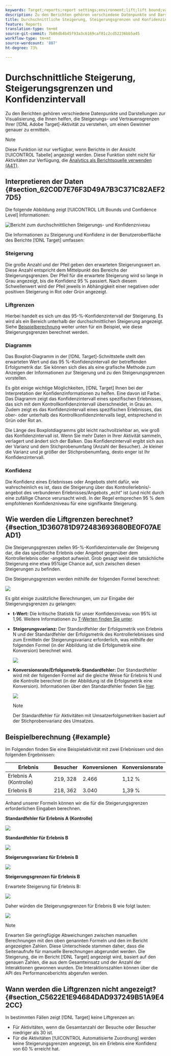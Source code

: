 ```yaml
---
keywords: Target;reports;report settings;environment;lift;lift bound;variance;confidence;control
description: Zu den Berichten gehören verschiedene Datenpunkte und Darstellungen zur Visualisierung, mit deren Hilfe Sie die mit Ihrer Adobe Target-Aktivität verbundenen Steigerungs- und Konfidenzniveaus verstehen können, um einen Gewinner genauer zu ermitteln.
title: Durchschnittliche Steigerung, Steigerungsgrenzen und Konfidenzintervall
feature: Reports
translation-type: tm+mt
source-git-commit: 7b86db4b45f93a3c6169caf81c2cd52236bb5a45
workflow-type: tm+mt
source-wordcount: '807'
ht-degree: 73%

---
```



# Durchschnittliche Steigerung, Steigerungsgrenzen und Konfidenzintervall

Zu den Berichten gehören verschiedene Datenpunkte und Darstellungen zur Visualisierung, die Ihnen helfen, die Steigerungs- und Vertrauensgrenzen Ihrer [!DNL Adobe Target]-Aktivität zu verstehen, um einen Gewinner genauer zu ermitteln.

>[!NOTE]
>
>Diese Funktion ist nur verfügbar, wenn Berichte in der Ansicht [!UICONTROL Tabelle] angezeigt werden. Diese Funktion steht nicht für Aktivitäten zur Verfügung, die [Analytics als Berichtsquelle verwenden (A4T)](/help/c-integrating-target-with-mac/a4t/a4t.md#concept_7540C8C04259434AB6EE33B09F47A1DE).

## Interpretieren der Daten {#section_62C0D7E76F3D49A7B3C371C82AEF27D5}

Die folgende Abbildung zeigt [!UICONTROL Lift Bounds und Confidence Level] Informationen:

![Bericht zum durchschnittlichen Steigerungs- und Konfidenzniveau](/help/c-reports/c-report-settings/assets/lift-screenshot-new.png)

Die Informationen zu Steigerung und Konfidenz in der Benutzeroberfläche des Berichte [!DNL Target] umfassen:

### Steigerung

Die große Anzahl und der Pfeil geben den erwarteten Steigerungswert an. Diese Anzahl entspricht dem Mittelpunkt des Bereichs der Steigerungsgrenzen. Der Pfeil für die erwartete Steigerung wird so lange in Grau angezeigt, bis die Konfidenz 95 % passiert. Nach diesem Schwellenwert wird der Pfeil jeweils in Abhängigkeit einer negativen oder positiven Steigerung in Rot oder Grün angezeigt.

### Liftgrenzen

Hierbei handelt es sich um das 95-%-Konfidenzintervall der Steigerung. Es wird als ein Bereich unterhalb der durchschnittlichen Steigerung angezeigt. Siehe [Beispielberechnung](#example) weiter unten für ein Beispiel, wie diese Steigerungsgrenzen berechnet werden.

### Diagramm

Das Boxplot-Diagramm in der [!DNL Target]-Schnittstelle stellt den erwarteten Wert und das 95 %-Konfidenzintervall der betreffenden Erfolgsmetrik dar. Sie können sich dies als eine grafische Methode zum Anzeigen der Informationen zur Steigerung und zu den Steigerungsgrenzen vorstellen.

Es gibt einige wichtige Möglichkeiten, [!DNL Target] Ihnen bei der Interpretation der Konfidenzinformationen zu helfen. Eine davon ist Farbe. Das Diagramm zeigt das Konfidenzintervall eines spezifischen Erlebnisses, das sich mit dem Kontrollkonfidenzintervall überschneidet, in Grau an. Zudem zeigt es das Konfidenzintervall eines spezifischen Erlebnisses, das ober- oder unterhalb des Kontrollkonfidenzintervalls liegt, entsprechend in Grün oder Rot an.

Die Länge des Boxplotdiagramms gibt leicht nachvollziehbar an, wie groß das Konfidenzintervall ist. Wenn Sie mehr Daten in Ihrer Aktivität sammeln, verlagert und ändert sich der Balken. Das Konfidenzintervall ergibt sich aus der Varianz und dem Stichprobenumfang (Anzahl der Besucher). Je kleiner die Varianz und je größer der Stichprobenumfang, desto enger ist Ihr Konfidenzintervall.

### Konfidenz

Die Konfidenz eines Erlebnisses oder Angebots steht dafür, wie wahrscheinlich es ist, dass die Steigerung über das Kontrollerlebnis/-angebot des verbundenen Erlebnisses/Angebots „echt“ ist (und nicht durch eine zufällige Chance verursacht wird). In der Regel entsprechen 95 % dem empfohlenen Konfidenzniveau für eine signifikante Steigerung.

## Wie werden die Liftgrenzen berechnet? {#section_1D360781D972483693680BE0F07AEAD1}

Die Steigerungsgrenzen stellen 95-%-Konfidenzintervalle der Steigerung dar, die das spezifische Erlebnis oder Angebot gegenüber dem Kontrollerlebnis oder -angebot aufweist. Grob gesagt weist die tatsächliche Steigerung eine etwa 95%ige Chance auf, sich zwischen diesen Steigerungen zu befinden.

Die Steigerungsgrenzen werden mithilfe der folgenden Formel berechnet:

![](assets/lift_diagram.png)

Es gibt einige zusätzliche Berechnungen, um zur Eingabe der Steigerungsgrenzen zu gelangen:

* **t-Wert:** Die kritische Statistik für unser Konfidenzniveau von 95% ist 1,96. Weitere Informationen zu [T-Werten finden Sie unter](https://en.wikipedia.org/wiki/T-statistic).
* **Steigerungsvarianz:** Der Standardfehler der Erfolgsmetrik von Erlebnis N und der Standardfehler der Erfolgsmetrik des Kontrollerlebnisses sind zum Ermitteln der Steigerungsvarianz erforderlich, was mithilfe der folgenden Formel (in der Abbildung ist die Erfolgsmetrik eine Konversion) berechnet wird.

   ![](assets/lift_variance.png)

* **Konversionsrate/Erfolgsmetrik-Standardfehler:** Der Standardfehler wird mit der folgenden Formel auf die gleiche Weise für Erlebnis N und die Kontrolle berechnet (in der Abbildung ist die Erfolgsmetrik eine Konversion). Informationen über den Standardfehler finden Sie [hier](https://en.wikipedia.org/wiki/Standard_error).

   ![](assets/standard_error.png)

   >[!NOTE]
   >
   >Der Standardfehler für Aktivitäten mit Umsatzerfolgsmetriken basiert auf der Stichprobenvarianz des Umsatzes.

## Beispielberechnung {#example}

Im Folgenden finden Sie eine Beispielaktivität mit zwei Erlebnissen und den folgenden Ergebnissen:

| Erlebnis | Besucher | Konversionen | Konversionsrate |
|--- |--- |--- |--- |
| Erlebnis A (Kontrolle) | 219, 328 | 2.466 | 1,12 % |
| Erlebnis B | 218, 362 | 3.040 | 1,39 % |

Anhand unserer Formeln können wir die für die Steigerungsgrenzen erforderlichen Eingaben berechnen.

**Standardfehler für Erlebnis A (Kontrolle)**

![](assets/standard_error_A.png)

**Standardfehler für Erlebnis B**

![](assets/standard_error_B.png)

**Steigerungsvarianz für Erlebnis B**

![](assets/lift_variance_B.png)

**Steigerungsgrenzen für Erlebnis B**

Erwartete Steigerung für Erlebnis B:

![](assets/lift_bounds_B.png)

Daher würden die Steigerungsgrenzen für Erlebnis B wie folgt lauten:

![](assets/lift_bounds_B2.png)

>[!NOTE]
>
>Erwarten Sie geringfügige Abweichungen zwischen manuellen Berechnungen mit den oben genannten Formeln und den im Bericht angezeigten Zahlen. Diese Unterschiede stammen daher, dass die Seitenaufrufe für manuelle Berechnungen abgerundet werden. Die Steigerung, die im Bericht [!DNL Target] angezeigt wird, basiert auf den genauen Zahlen, die aus dem Gesamteinsatz und der Anzahl der Interaktionen gewonnen wurden. Die Interaktionszahlen können über die API des Performanceberichts abgerufen werden.

## Wann werden die Liftgrenzen nicht angezeigt? {#section_C5622E1E94684DAD937249B51A9E42CC}

In bestimmten Fällen zeigt [!DNL Target] keine Liftgrenzen an:

* Für Aktivitäten, wenn die Gesamtanzahl der Besuche oder Besucher niedriger als 30 ist.
* Für die Aktivitäten [!UICONTROL Automatisierte Zuordnung] werden keine Steigerungsgrenzen angezeigt, bis ein Erlebnis eine Konfidenz von 60 % erreicht hat.
